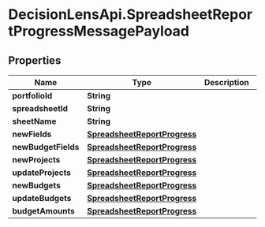 # DecisionLensApi.SpreadsheetReportProgressMessagePayload

## Properties
Name | Type | Description | Notes
------------ | ------------- | ------------- | -------------
**portfolioId** | **String** |  | [optional] 
**spreadsheetId** | **String** |  | [optional] 
**sheetName** | **String** |  | [optional] 
**newFields** | [**SpreadsheetReportProgress**](SpreadsheetReportProgress.md) |  | [optional] 
**newBudgetFields** | [**SpreadsheetReportProgress**](SpreadsheetReportProgress.md) |  | [optional] 
**newProjects** | [**SpreadsheetReportProgress**](SpreadsheetReportProgress.md) |  | [optional] 
**updateProjects** | [**SpreadsheetReportProgress**](SpreadsheetReportProgress.md) |  | [optional] 
**newBudgets** | [**SpreadsheetReportProgress**](SpreadsheetReportProgress.md) |  | [optional] 
**updateBudgets** | [**SpreadsheetReportProgress**](SpreadsheetReportProgress.md) |  | [optional] 
**budgetAmounts** | [**SpreadsheetReportProgress**](SpreadsheetReportProgress.md) |  | [optional] 


